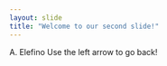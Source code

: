```yaml
---
layout: slide
title: "Welcome to our second slide!"
---
```

A. Elefino
Use the left arrow to go back!
